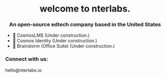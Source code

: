 <h1 align="center">welcome to nterlabs.</h1>
<h3 align="center">An open-source edtech company based in the United States</h3>

- 🚧 CosmosLMS (Under construction.)
- 🚧 Cosmos Identity (Under construction.)
- 🚧 Brainstorm (Office Suite) (Under construction.)



<h3 align="left">Connect with us:</h3>
<p align="left">
hello@nterlabs.io
</p>

